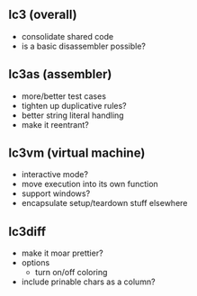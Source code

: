 ## lc3 (overall)
* consolidate shared code
* is a basic disassembler possible?

## lc3as (assembler)
* more/better test cases
* tighten up duplicative rules?
* better string literal handling
* make it reentrant?

## lc3vm (virtual machine)
* interactive mode?
* move execution into its own function
* support windows?
* encapsulate setup/teardown stuff elsewhere

## lc3diff
* make it moar prettier?
* options
  * turn on/off coloring
* include prinable chars as a column?
